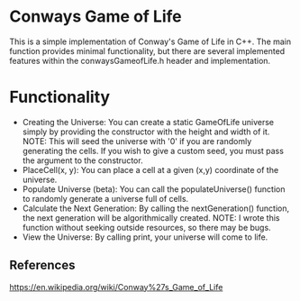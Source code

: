 # Conways Game of Life 
This is a simple implementation of Conway's Game of Life in C++. The main function provides minimal functionality, but there are several implemented features within the conwaysGameofLife.h header and implementation.

# Functionality
- Creating the Universe: You can create a static GameOfLife universe simply by providing the constructor with the height and width of it. NOTE: This will seed the universe with '0' if you are randomly generating the cells. If you wish to give a custom seed, you must pass the argument to the constructor.
- PlaceCell(x, y): You can place a cell at a given (x,y) coordinate of the universe.
- Populate Universe (beta): You can call the populateUniverse() function to randomly generate a universe full of cells.
- Calculate the Next Generation: By calling the nextGeneration() function, the next generation will be algorithmically created. NOTE: I wrote this function without seeking outside resources, so there may be bugs.
- View the Universe: By calling print, your universe will come to life.

## References
https://en.wikipedia.org/wiki/Conway%27s_Game_of_Life
